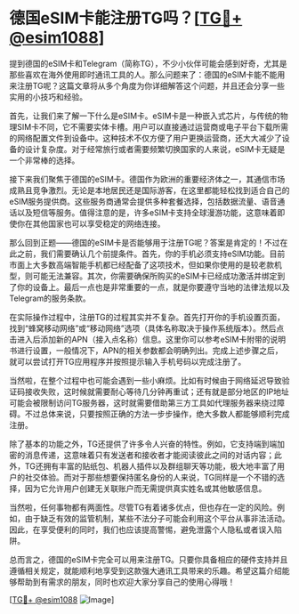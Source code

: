 # 德国eSIM卡能注册TG吗？[[TG💪+ @esim1088](https://t.me/s/esim1088)]

提到德国的eSIM卡和Telegram（简称TG），不少小伙伴可能会感到好奇，尤其是那些喜欢在海外使用即时通讯工具的人。那么问题来了：德国的eSIM卡能不能用来注册TG呢？这篇文章将从多个角度为你详细解答这个问题，并且还会分享一些实用的小技巧和经验。

首先，让我们来了解一下什么是eSIM卡。eSIM卡是一种嵌入式芯片，与传统的物理SIM卡不同，它不需要实体卡槽。用户可以直接通过运营商或电子平台下载所需的网络配置文件到设备中。这种技术不仅方便了用户更换运营商，还大大减少了设备的设计复杂度。对于经常旅行或者需要频繁切换国家的人来说，eSIM卡无疑是一个非常棒的选择。

接下来我们聚焦于德国的eSIM卡。德国作为欧洲的重要经济体之一，其通信市场成熟且竞争激烈。无论是本地居民还是国际游客，在这里都能轻松找到适合自己的eSIM服务提供商。这些服务商通常会提供多种套餐选择，包括数据流量、语音通话以及短信等服务。值得注意的是，许多eSIM卡支持全球漫游功能，这意味着即使你在其他国家也可以享受稳定的网络连接。

那么回到正题——德国的eSIM卡是否能够用于注册TG呢？答案是肯定的！不过在此之前，我们需要确认几个前提条件。首先，你的手机必须支持eSIM功能。目前市面上大多数高端智能手机都已经配备了这项技术，但如果你使用的是较老款机型，则可能无法兼容。其次，你需要确保所购买的eSIM卡已经成功激活并绑定到了你的设备上。最后一点也是非常重要的一点，就是你要遵守当地的法律法规以及Telegram的服务条款。

在实际操作过程中，注册TG的过程其实并不复杂。首先打开你的手机设置页面，找到“蜂窝移动网络”或“移动网络”选项（具体名称取决于操作系统版本）。然后点击进入后添加新的APN（接入点名称）信息。这里你可以参考eSIM卡附带的说明书进行设置，一般情况下，APN的相关参数都会明确列出。完成上述步骤之后，就可以尝试打开TG应用程序并按照提示输入手机号码以完成注册了。

当然啦，在整个过程中也可能会遇到一些小麻烦。比如有时候由于网络延迟导致验证码接收失败，这时候就需要耐心等待几分钟再重试；还有就是部分地区的IP地址可能会被限制访问TG服务器，这时就需要借助第三方工具如代理服务器来绕过障碍。不过总体来说，只要按照正确的方法一步步操作，绝大多数人都能够顺利完成注册。

除了基本的功能之外，TG还提供了许多令人兴奋的特性。例如，它支持端到端加密的消息传递，这意味着只有发送者和接收者才能阅读彼此之间的对话内容；此外，TG还拥有丰富的贴纸包、机器人插件以及群组聊天等功能，极大地丰富了用户的社交体验。而对于那些想要保持匿名身份的人来说，TG同样是一个不错的选择，因为它允许用户创建无关联账户而无需提供真实姓名或其他敏感信息。

当然啦，任何事物都有两面性。尽管TG有着诸多优点，但也存在一定的风险。例如，由于缺乏有效的监管机制，某些不法分子可能会利用这个平台从事非法活动。因此，在享受便利的同时，我们也应该提高警惕，避免泄露个人隐私或者误入陷阱。

总而言之，德国的eSIM卡完全可以用来注册TG。只要你具备相应的硬件支持并且遵循相关规定，就能顺利地享受到这款强大通讯工具带来的乐趣。希望这篇介绍能够帮助到有需求的朋友，同时也欢迎大家分享自己的使用心得哦！

[[TG💪+ @esim1088](https://t.me/s/esim1088) ![Image](https://i.postimg.cc/4NQfJmqS/Snipaste-2025-05-13-00-14-12.png)]